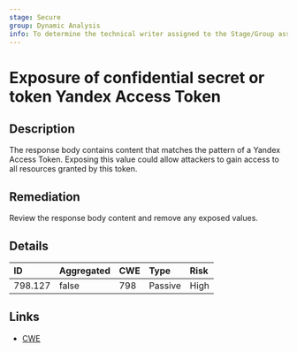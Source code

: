 ```yaml
---
stage: Secure
group: Dynamic Analysis
info: To determine the technical writer assigned to the Stage/Group associated with this page, see https://handbook.gitlab.com/handbook/product/ux/technical-writing/#assignments
---
```


# Exposure of confidential secret or token Yandex Access Token

## Description

The response body contains content that matches the pattern of a Yandex Access Token.
Exposing this value could allow attackers to gain access to all resources granted by this token.

## Remediation

Review the response body content and remove any exposed values.

## Details

| ID | Aggregated | CWE | Type | Risk |
|:---|:--------|:--------|:--------|:--------|
| 798.127 | false | 798 | Passive | High |

## Links

- [CWE](https://cwe.mitre.org/data/definitions/798.html)
